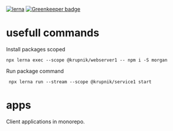 [![lerna](https://img.shields.io/badge/maintained%20with-lerna-cc00ff.svg)](https://lerna.js.org/) 
[![Greenkeeper badge](https://badges.greenkeeper.io/yurikrupniktools/client-apps.svg)](https://greenkeeper.io/)

# usefull commands

Install packages scoped
```
npx lerna exec --scope @krupnik/webserver1 -- npm i -S morgan
```

Run package command 
```
 npx lerna run --stream --scope @krupnik/service1 start
```


# apps

Client applications in monorepo.
